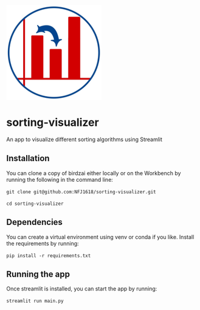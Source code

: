 <img src="./logo.jpg" alt="logo" height="250"/>

# sorting-visualizer
An app to visualize different sorting algorithms using Streamlit


## Installation

You can clone a copy of birdzai either locally or on the Workbench by running the following in the command line: 

`git clone git@github.com:NFJ1618/sorting-visualizer.git`

`cd sorting-visualizer`

## Dependencies

You can create a virtual environment using venv or conda if you like. Install the requirements by running:

`pip install -r requirements.txt`

## Running the app

Once streamlit is installed, you can start the app by running:

 `streamlit run main.py`
